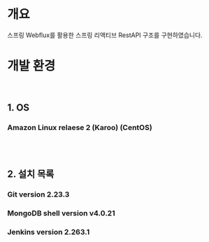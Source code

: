 # 개요
스프링 Webflux를 활용한 스프링 리액티브 RestAPI 구조를 구현하였습니다.
<br>

# 개발 환경
<br>

## 1. OS

### Amazon Linux relaese 2 (Karoo) (CentOS)
</br>
</br>

## 2. 설치 목록

### Git version 2.23.3

### MongoDB shell version v4.0.21

### Jenkins version 2.263.1

